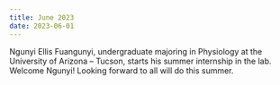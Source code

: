 ```yaml
---
title: June 2023
date: 2023-06-01
---
```


Ngunyi Ellis Fuangunyi, undergraduate majoring in Physiology at the University of Arizona – Tucson, starts his summer internship in the lab. Welcome Ngunyi! Looking forward to all will do this summer.

<!--more-->
